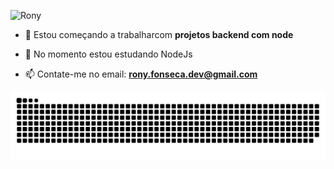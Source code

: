 <p align="left"> <img src="https://komarev.com/ghpvc/?username=ranmayt&label=Profile%20views&color=0e75b6&style=flat" alt="Rony" /> </p>

- 🔭 Estou começando a trabalharcom **projetos backend com node**

- 🌱 No momento estou estudando NodeJs

- 📫 Contate-me no email: **rony.fonseca.dev@gmail.com**

<div>

![image](https://raw.githubusercontent.com/platane/snk/output/github-contribution-grid-snake.svg)

</div>

